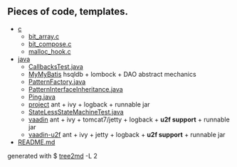 ## Pieces of code, templates.

 * [c](./c)
   * [bit_array.c](./c/bit_array.c)
   * [bit_compose.c](./c/bit_compose.c)
   * [malloc_hook.c](./c/malloc_hook.c)
 * [java](./java)
   * [CallbacksTest.java](./java/CallbacksTest.java)
   * [MyMyBatis](./java/MyMyBatis) hsqldb + lombock + DAO abstract mechanics
   * [PatternFactory.java](./java/PatternFactory.java)
   * [PatternInterfaceInheritance.java](./java/PatternInterfaceInheritance.java)
   * [Ping.java](./java/Ping.java)
   * [project](./java/project) ant + ivy + logback + runnable jar
   * [StateLessStateMachineTest.java](./java/StateLessStateMachineTest.java)
   * [vaadin](./java/vaadin) ant + ivy + tomcat7/jetty + logback + __u2f support__ + runnable jar
   * [vaadin-u2f](./java/vaadin-u2f) ant + ivy + jetty + logback + __u2f support__ + runnable jar
 * [README.md](./README.md)

 generated with $ [tree2md](https://github.com/jeremyz/bin/blob/master/tree2md) -L 2
